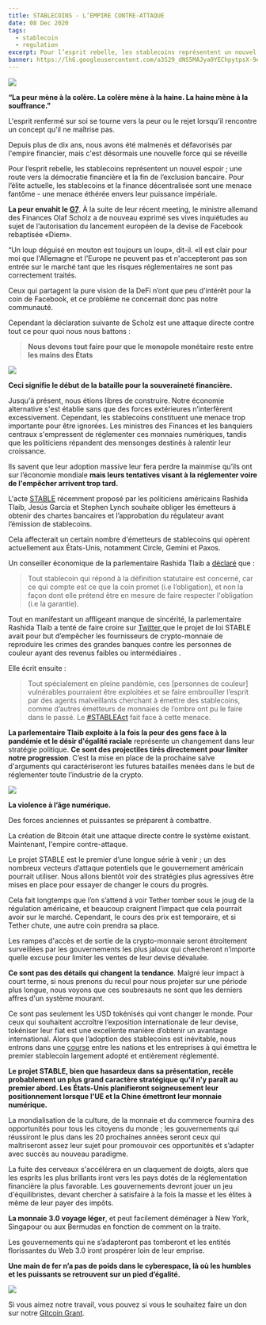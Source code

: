 ```yaml
---
title: STABLECOINS - L’EMPIRE CONTRE-ATTAQUE
date: 08 Dec 2020
tags:
  - stablecoin
  - regulation
excerpt: Pour l’esprit rebelle, les stablecoins représentent un nouvel espoir ; une route vers la démocratie financière et la fin de l’exclusion bancaire. Pour l’élite actuelle, les stablecoins et la finance décentralisée sont une menace fantôme - une menace éthérée envers leur puissance impériale.
banner: https://lh6.googleusercontent.com/a3S29_dNS5MAJya0YEChpytpsX-9eaKDPEy7FatLNBfxbk2_Co9PWxCwOy7wqYIppekrF_N-CMM9FL1Ipvz0meoEha5oqQmw-Hq0mnbcPZ4617v_S9jjXapBiytb9TK7lBBMG6el
---
```


![](https://lh6.googleusercontent.com/a3S29_dNS5MAJya0YEChpytpsX-9eaKDPEy7FatLNBfxbk2_Co9PWxCwOy7wqYIppekrF_N-CMM9FL1Ipvz0meoEha5oqQmw-Hq0mnbcPZ4617v_S9jjXapBiytb9TK7lBBMG6el)

**“La peur mène à la colère. La colère mène à la haine. La haine mène à la souffrance."**

L'esprit renfermé sur soi se tourne vers la peur ou le rejet lorsqu'il rencontre un concept qu'il ne maîtrise pas.

Depuis plus de dix ans, nous avons été malmenés et défavorisés par l'empire financier, mais c'est désormais une nouvelle force qui se réveille 

Pour l’esprit rebelle, les stablecoins représentent un nouvel espoir ; une route vers la démocratie financière et la fin de l’exclusion bancaire. Pour l’élite actuelle, les stablecoins et la finance décentralisée sont une menace fantôme - une menace éthérée envers leur puissance impériale.

**La peur envahit le [G7](https://www.reuters.com/article/g7-digital/g7-finance-officials-back-need-to-regulate-digital-currencies-treasury-idUSKBN28H1Y6)**. À la suite de leur récent meeting, le ministre allemand des Finances Olaf Scholz a de nouveau exprimé ses vives inquiétudes au sujet de l’autorisation du lancement européen de la devise de Facebook rebaptisée «Diem».

“Un loup déguisé en mouton est toujours un loup», dit-il. «Il est clair pour moi que l'Allemagne et l'Europe ne peuvent pas et n'accepteront pas son entrée sur le marché tant que les risques réglementaires ne sont pas correctement traités.

Ceux qui partagent la pure vision de la DeFi n’ont que peu d'intérêt pour la coin de Facebook, et ce problème ne concernait donc pas notre communauté.

Cependant la déclaration suivante de Scholz est une attaque directe contre tout ce pour quoi nous nous battons :

> **Nous devons tout faire pour que le monopole monétaire reste entre les mains des États**

![](https://lh5.googleusercontent.com/Z8-ZbAT1RMkjJf8RmHXSwMj2VUA1_yJUEu9itmAv36yrW9MxHhh2FHLKAUllgWUdFi8UEqOpToCMDokwCUUxwU8FRpY5oAaHraW_4gtVtfMQ9L0hMZMBvv2-5yyOftGKGBX-2A1_)

**Ceci signifie le début de la bataille pour la souveraineté financière.**

Jusqu'à présent, nous étions libres de construire. Notre économie alternative s'est établie sans que des forces extérieures n’interfèrent excessivement. Cependant, les stablecoins constituent une menace trop importante pour être ignorées. Les ministres des Finances et les banquiers centraux s'empressent de réglementer ces monnaies numériques, tandis que les politiciens répandent des mensonges destinés à ralentir leur croissance.

Ils savent que leur adoption massive leur fera perdre la mainmise qu’ils ont sur l’économie mondiale **mais leurs tentatives visant à la réglementer voire de l'empêcher arrivent trop tard.**

L'acte [STABLE](https://tlaib.house.gov/media/press-releases/tlaib-garcia-and-lynch-stableact) récemment proposé par les politiciens américains Rashida Tlaib, Jesús García et Stephen Lynch souhaite obliger les émetteurs à obtenir des chartes bancaires et l’approbation du régulateur avant l’émission de stablecoins.

Cela affecterait un certain nombre d'émetteurs de stablecoins qui opèrent actuellement aux États-Unis, notamment Circle, Gemini et Paxos.

Un conseiller économique de la parlementaire Rashida Tlaib a [déclaré](https://www.coindesk.com/us-lawmakers-introduce-bill-that-would-require-stablecoin-issuers-to-obtain-bank-charters) que :

> Tout stablecoin qui répond à la définition statutaire est concerné, car ce qui compte est ce que la coin promet (i.e l’obligation), et non la façon dont elle prétend être en mesure de faire respecter l'obligation (i.e la garantie).

Tout en manifestant un affligeant manque de sincérité, la parlementaire Rashida Tlaib a tenté de faire croire sur [Twitter ](https://twitter.com/RepRashida/status/1334247450731819008?s=20) que le projet de loi STABLE avait pour but d’empêcher les fournisseurs de crypto-monnaie de reproduire les crimes des grandes banques contre les personnes de couleur ayant des revenus faibles ou intermédiaires .

Elle écrit ensuite : 

> Tout spécialement en pleine pandémie, ces [personnes de couleur] vulnérables pourraient être exploitées et se faire embrouiller l’esprit par des agents malveillants cherchant à émettre des stablecoins, comme d’autres émetteurs de monnaies de l’ombre ont pu le faire dans le passé. Le [#STABLEAct](https://twitter.com/hashtag/STABLEAct?src=hashtag_click) fait face à cette menace.

**La parlementaire Tlaib exploite à la fois la peur des gens face à la pandémie et le désir d'égalité raciale** représente un changement dans leur stratégie politique. **Ce sont des projectiles tirés directement pour limiter notre progression**. C’est la mise en place de la prochaine salve d'arguments qui caractériseront les futures batailles menées dans le but de réglementer toute l’industrie de la crypto.

![](https://lh6.googleusercontent.com/EP358A2VzVlgWHqbb8fPR6vla4kRi65eGoueBkSnpAxQPM3VfMTUntNHF_lyOaHGRKDwuVBZU_pfUapRoYNnbrQR9BzxSjZ-nXPxhV7kDeQ1t1uLXtjTvIRRCGm0iFeFomLIz0Hn)

**La violence à l’âge numérique.**

Des forces anciennes et puissantes se préparent à combattre.

La création de Bitcoin était une attaque directe contre le système existant. Maintenant, l'empire contre-attaque.

Le projet STABLE est le premier d’une longue série à venir ; un des nombreux vecteurs d’attaque potentiels que le gouvernement américain pourrait utiliser. Nous allons bientôt voir des stratégies plus agressives être mises en place pour essayer de changer le cours du progrès.

Cela fait longtemps que l’on s’attend à voir Tether tomber sous le joug de la régulation américaine, et beaucoup craignent l’impact que cela pourrait avoir sur le marché. Cependant, le cours des prix est temporaire, et si Tether chute, une autre coin prendra sa place.

Les rampes d'accès et de sortie de la crypto-monnaie seront étroitement surveillées par les gouvernements les plus jaloux qui chercheront n’importe quelle excuse pour limiter les ventes de leur devise dévaluée.

**Ce sont pas des détails qui changent la tendance**. Malgré leur impact à court terme, si nous prenons du recul pour nous projeter sur une période plus longue, nous voyons que ces soubresauts ne sont que les derniers affres d'un système mourant.

Ce sont pas seulement les USD tokénisés qui vont changer le monde. Pour ceux qui souhaitent accroître l’exposition internationale de leur devise, tokéniser leur fiat est une excellente manière d’obtenir un avantage international. Alors que l’adoption des stablecoins est inévitable, nous entrons dans une [course](https://blogs.imf.org/2019/09/26/from-stablecoins-to-central-bank-digital-currencies/) entre les nations et les entreprises à qui émettra le premier stablecoin largement adopté et entièrement réglementé.

**Le projet STABLE, bien que hasardeux dans sa présentation, recèle probablement un plus grand caractère stratégique qu'il n'y paraît au premier abord. Les États-Unis planifieront soigneusement leur positionnement lorsque l'UE et la Chine émettront leur monnaie numérique.**

La mondialisation de la culture, de la monnaie et du commerce fournira des opportunités pour tous les citoyens du monde ; les gouvernements qui réussiront le plus dans les 20 prochaines années seront ceux qui maîtriseront assez leur sujet pour promouvoir ces opportunités et s’adapter avec succès au nouveau paradigme.

La fuite des cerveaux s'accélérera en un claquement de doigts, alors que les esprits les plus brillants iront vers les pays dotés de la réglementation financière la plus favorable. Les gouvernements devront jouer un jeu d'équilibristes, devant chercher à satisfaire à la fois la masse et les élites à même de leur payer des impôts.

**La monnaie 3.0 voyage léger**, et peut facilement déménager à New York, Singapour ou aux Bermudas en fonction de comment on la traite.

Les gouvernements qui ne s’adapteront pas tomberont et les entités florissantes du Web 3.0 iront prospérer loin de leur emprise.

**Une main de fer n’a pas de poids dans le cyberespace, là où les humbles et les puissants se retrouvent sur un pied d’égalité.**

![](https://lh6.googleusercontent.com/TNdV_E0LPaJlFACWqifrrPjVHtADTPAtQP8Bt_LQ6Ldcb1iuCFDQxGXE-jyJMoQWU7lg31mNPwJ6AhHGiBRyPQjEUHGaZF3Q-L2k7bQqQqVWTjty87fUX0Tb1kPaIrIllH9rq0Sk)

Si vous aimez notre travail, vous pouvez si vous le souhaitez faire un don sur notre [Gitcoin Grant](https://gitcoin.co/grants/1632/rekt-the-dark-web-of-defi-journalis).
